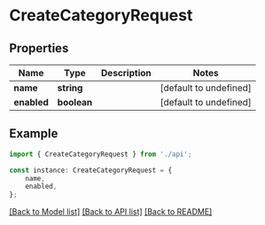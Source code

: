 # CreateCategoryRequest


## Properties

Name | Type | Description | Notes
------------ | ------------- | ------------- | -------------
**name** | **string** |  | [default to undefined]
**enabled** | **boolean** |  | [default to undefined]

## Example

```typescript
import { CreateCategoryRequest } from './api';

const instance: CreateCategoryRequest = {
    name,
    enabled,
};
```

[[Back to Model list]](../README.md#documentation-for-models) [[Back to API list]](../README.md#documentation-for-api-endpoints) [[Back to README]](../README.md)
